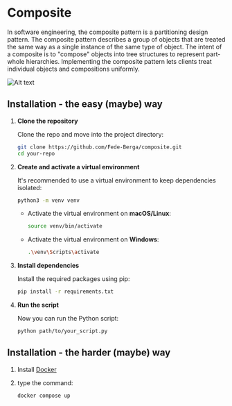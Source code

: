# Composite

In software engineering, the composite pattern is a partitioning design pattern. The composite pattern describes a group of objects that are treated the same way as a single instance of the same type of object. The intent of a composite is to "compose" objects into tree structures to represent part-whole hierarchies. Implementing the composite pattern lets clients treat individual objects and compositions uniformly.

![Alt text](https://images.techhive.com/images/idge/imported/article/jvw/2002/09/jw-0913-designpatternsf1-100157103-orig.jpg?auto=webp&quality=85,70 "General UML Diagram")

## Installation - the easy (maybe) way

1.  **Clone the repository** 

    Clone the repo and move into the project directory:

    ```bash
    git clone https://github.com/Fede-Berga/composite.git
    cd your-repo
    ```

2.  **Create and activate a virtual environment**  

    It's recommended to use a virtual environment to keep dependencies isolated:

    ```bash
    python3 -m venv venv
    ```

    * Activate the virtual environment on **macOS/Linux**:

        ```bash
       source venv/bin/activate
        ```
    
    * Activate the virtual environment on **Windows**:

        ```bash
       .\venv\Scripts\activate
        ```

3. **Install dependencies**

    Install the required packages using pip:

    ```bash
    pip install -r requirements.txt
    ```

4. **Run the script**

    Now you can run the Python script:

    ```bash
    python path/to/your_script.py
    ```

## Installation - the harder (maybe) way

1. Install [Docker](https://www.docker.com/)

2. type the command:

    ```bash
    docker compose up 
    ```
